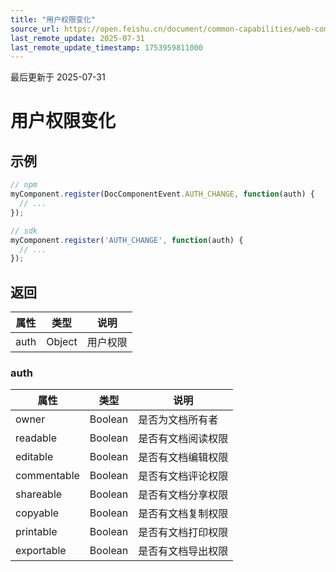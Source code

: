 ```yaml
---
title: "用户权限变化"
source_url: https://open.feishu.cn/document/common-capabilities/web-components/uYDO3YjL2gzN24iN3cjN/event-listener/user-permission-change
last_remote_update: 2025-07-31
last_remote_update_timestamp: 1753959811000
---
```

最后更新于 2025-07-31

# 用户权限变化
## 示例
```js
// npm
myComponent.register(DocComponentEvent.AUTH_CHANGE, function(auth) {
  // ...
});

// sdk
myComponent.register('AUTH_CHANGE', function(auth) {
  // ...
});
```

## 返回
|属性|	类型|	说明|
| ---|----- | ------- | 
|auth|	Object |用户权限|

### auth
|属性|	类型|	说明|
| ---|----- | ------ | 
|owner|	Boolean|	是否为文档所有者
|readable|	Boolean|	是否有文档阅读权限
|editable|	Boolean|	是否有文档编辑权限
|commentable|	Boolean|	是否有文档评论权限
|shareable|	Boolean|	是否有文档分享权限
|copyable|	Boolean|	是否有文档复制权限
|printable|	Boolean|	是否有文档打印权限
|exportable|	Boolean|	是否有文档导出权限
